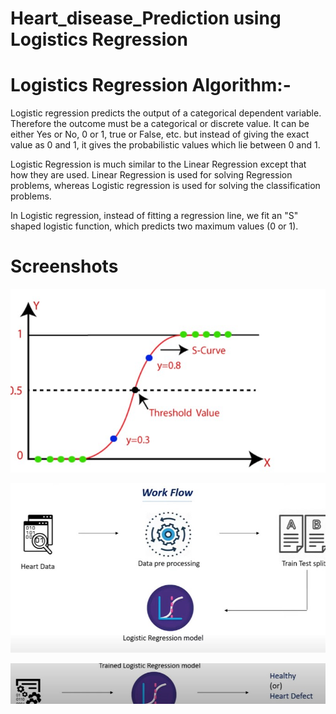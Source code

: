 # Heart_disease_Prediction using Logistics Regression
# Logistics Regression Algorithm:- 
   <p> Logistic regression predicts the output of a categorical dependent variable. Therefore the outcome must be a categorical or discrete value. It can be either Yes or No, 0 or 1, true or False, etc. but instead of giving the exact value as 0 and 1, it gives the probabilistic values which lie between 0 and 1. </p>
  <p>  Logistic Regression is much similar to the Linear Regression except that how they are used. Linear Regression is used for solving Regression problems, whereas Logistic regression is used for solving the classification problems. </p>
 <p>  In Logistic regression, instead of fitting a regression line, we fit an "S" shaped logistic function, which predicts two maximum values (0 or 1). </p>
 


# Screenshots
<p>
    <img src="./Logic1.jpg" alt="Home Page" />
</p>

<p>
    <img src="./Logic2.jpg" alt="Home Page" />
</p>

<p>
    <img src="./Logic3.jpg" alt="Home Page" />
</p>
